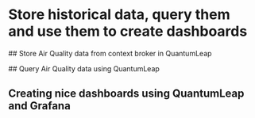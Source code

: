 # Store historical data, query them and use them to create dashboards

## Store Air Quality data from context broker in QuantumLeap 

## Query Air Quality data using QuantumLeap

## Creating nice dashboards using QuantumLeap and Grafana 